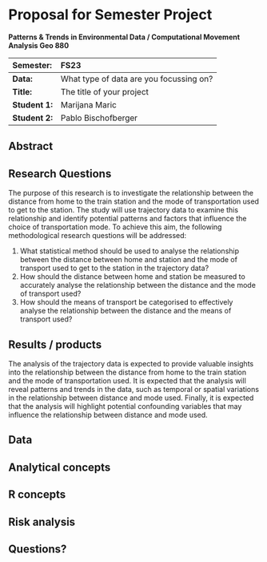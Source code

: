 # Proposal for Semester Project

**Patterns & Trends in Environmental Data / Computational Movement
Analysis Geo 880**

| Semester:      | FS23                                     |
|:---------------|:---------------------------------------- |
| **Data:**      | What type of data are you focussing on?  |
| **Title:**     | The title of your project                |
| **Student 1:** | Marijana Maric                           |
| **Student 2:** | Pablo Bischofberger                      |

## Abstract 
<!-- (50-60 words) -->

## Research Questions
<!-- (50-60 words) -->
The purpose of this research is to investigate the relationship between the distance from home to the train station and the mode of transportation used to get to the station. The study will use trajectory data to examine this relationship and identify potential patterns and factors that influence the choice of transportation mode. To achieve this aim, the following methodological research questions will be addressed:
1. What statistical method should be used to analyse the relationship between the distance between home and station and the mode of transport used to get to the station in the trajectory data?
2. How should the distance between home and station be measured to accurately analyse the relationship between the distance and the mode of transport used?
3. How should the means of transport be categorised to effectively analyse the relationship between the distance and the means of transport used?
## Results / products
<!-- What do you expect, anticipate? -->
The analysis of the trajectory data is expected to provide valuable insights into the relationship between the distance from home to the train station and the mode of transportation used. It is expected that the analysis will reveal patterns and trends in the data, such as temporal or spatial variations in the relationship between distance and mode used. Finally, it is expected that the analysis will highlight potential confounding variables that may influence the relationship between distance and mode used.
## Data
<!-- What data will you use? Will you require additional context data? Where do you get this data from? Do you already have all the data? -->

## Analytical concepts
<!-- Which analytical concepts will you use? What conceptual movement spaces and respective modelling approaches of trajectories will you be using? What additional spatial analysis methods will you be using? -->

## R concepts
<!-- Which R concepts, functions, packages will you mainly use. What additional spatial analysis methods will you be using? -->

## Risk analysis
<!-- What could be the biggest challenges/problems you might face? What is your plan B? -->

## Questions? 
<!-- Which questions would you like to discuss at the coaching session? -->
